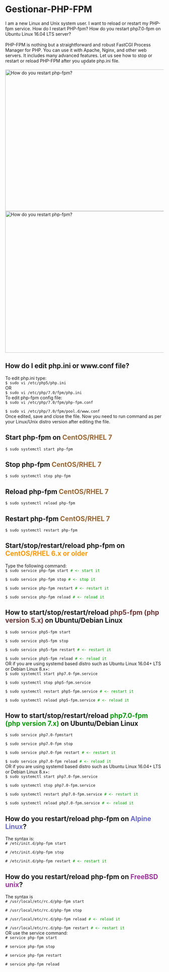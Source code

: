 # Gestionar-PHP-FPM

<div class="post_content">
<div style="float: right; margin-top: 0; margin-left: 5px;"><a title="See all PHP related FAQ" href="//www.cyberciti.biz/faq/category/php/"><noscript><img src="https://www.cyberciti.biz/media/new/category/old/php-logo.png" alt="" border="0" /></noscript><img class=" lazyloaded" src="https://www.cyberciti.biz/media/new/category/old/php-logo.png" data-src="https://www.cyberciti.biz/media/new/category/old/php-logo.png" alt="" border="0"></a></div><span class="drop_cap">I</span> am a new Linux and Unix system user. I want to reload or restart my PHP-fpm service. How do I restart PHP-fpm? How do you restart php7.0-fpm on Ubuntu Linux 16.04 LTS server?<br>
<span id="more-146069"></span><br>
PHP-FPM is nothing but a straightforward and robust FastCGI Process Manager for PHP. You can use it with Apache, Nginx, and other web servers. It includes many advanced features. Let us see how to stop or restart or reload PHP-FPM after you update php.ini file. <center>
<ins class="adsbygoogle tips_inline_slot_1" data-ad-client="ca-pub-7825705102693166" data-ad-slot="7261197400"><iframe id="aswift_2" style="height: 1px !important; max-height: 1px !important; max-width: 1px !important; width: 1px !important;"><iframe id="google_ads_frame1"></iframe></iframe></ins>
<script>
     (adsbygoogle = window.adsbygoogle || []).push({});
</script>
</center>
<p></p>
<noscript><img src="https://www.cyberciti.biz/media/new/faq/2017/04/welcome-php-fpm-restart-reload-linux-unix-command.001.jpeg" alt="How do you restart php-fpm?" width="599" height="449" class="aligncenter size-full wp-image-146070" srcset="https://www.cyberciti.biz/media/new/faq/2017/04/welcome-php-fpm-restart-reload-linux-unix-command.001.jpeg 599w, https://www.cyberciti.biz/media/new/faq/2017/04/welcome-php-fpm-restart-reload-linux-unix-command.001-300x225.jpeg 300w" sizes="(max-width: 599px) 100vw, 599px" /></noscript><img src="https://www.cyberciti.biz/media/new/faq/2017/04/welcome-php-fpm-restart-reload-linux-unix-command.001.jpeg" data-src="https://www.cyberciti.biz/media/new/faq/2017/04/welcome-php-fpm-restart-reload-linux-unix-command.001.jpeg" alt="How do you restart php-fpm?" width="599" height="449" class="aligncenter size-full wp-image-146070 lazyloaded" data-srcset="https://www.cyberciti.biz/media/new/faq/2017/04/welcome-php-fpm-restart-reload-linux-unix-command.001.jpeg 599w, https://www.cyberciti.biz/media/new/faq/2017/04/welcome-php-fpm-restart-reload-linux-unix-command.001-300x225.jpeg 300w" data-sizes="(max-width: 599px) 100vw, 599px" sizes="(max-width: 599px) 100vw, 599px" srcset="https://www.cyberciti.biz/media/new/faq/2017/04/welcome-php-fpm-restart-reload-linux-unix-command.001.jpeg 599w, https://www.cyberciti.biz/media/new/faq/2017/04/welcome-php-fpm-restart-reload-linux-unix-command.001-300x225.jpeg 300w">
<h2>How do I edit php.ini or www.conf file?</h2>
<p>To edit php.ini type:<br>
<code>$ sudo vi /etc/php5/php.ini </code><br>
OR<br>
<code>$ sudo vi /etc/php/7.0/fpm/php.ini</code><br>
To edit php-fpm config file:<br>
<code>$ sudo vi /etc/php/7.0/fpm/php-fpm.conf<br>
$ sudo vi /etc/php/7.0/fpm/pool.d/www.conf</code><br>
Once edited, save and close the file. Now you need to run command as per your Linux/Unix distro version after editing the file.</p>
<h2>Start php-fpm on <span style="color: rgb(153, 102, 51);">CentOS/RHEL 7</span></h2>
<p><code>$ sudo systemctl start php-fpm</code></p>
<h2>Stop php-fpm <span style="color: rgb(153, 102, 51);">CentOS/RHEL 7</span></h2>
<p><code>$ sudo systemctl stop php-fpm</code></p>
<h2>Reload php-fpm <span style="color: rgb(153, 102, 51);">CentOS/RHEL 7</span></h2>
<p><code>$ sudo systemctl reload php-fpm</code></p>
<h2>Restart php-fpm <span style="color: rgb(153, 102, 51);">CentOS/RHEL 7</span></h2>
<p><code>$ sudo systemctl restart php-fpm</code></p>
<h2>Start/stop/restart/reload php-fpm on <span style="color: rgb(255, 153, 0);">CentOS/RHEL 6.x or older</span></h2>
<p>Type the following command:<br>
<code>$ sudo service php-fpm start <span style="color: rgb(0, 153, 0);"># &lt;- start it</span><br>
$ sudo service php-fpm stop <span style="color: rgb(0, 153, 0);"># &lt;- stop it</span><br>
$ sudo service php-fpm restart <span style="color: rgb(0, 153, 0);"># &lt;- restart it</span><br>
$ sudo service php-fpm reload <span style="color: rgb(0, 153, 0);"># &lt;- reload it</span></code></p>
<h2>How to start/stop/restart/reload <span style="color: rgb(102, 51, 51);">php5-fpm (php version 5.x)</span> on Ubuntu/Debian Linux</h2>
<p><code>$ sudo service php5-fpm start<br>
$ sudo service php5-fpm stop<br>
$ sudo service php5-fpm restart <span style="color: rgb(0, 153, 0);"># &lt;- restart it</span><br>
$ sudo service php5-fpm reload <span style="color: rgb(0, 153, 0);"># &lt;- reload it</span></code><br>
OR if you are using systemd based distro such as Ubuntu Linux 16.04+ LTS or Debian Linux 8.x+:<br>
<code>$ sudo systemctl start php7.0-fpm.service<br>
$ sudo systemctl stop php5-fpm.service<br>
$ sudo systemctl restart php5-fpm.service <span style="color: rgb(0, 153, 0);"># &lt;- restart it</span><br>
$ sudo systemctl reload php5-fpm.service <span style="color: rgb(0, 153, 0);"># &lt;- reload it</span></code></p>
<h2>How to start/stop/restart/reload <span style="color: rgb(0, 153, 0);">php7.0-fpm (php version 7.x)</span> on Ubuntu/Debian Linux </h2>
<p><code>$ sudo service php7.0-fpmstart<br>
$ sudo service php7.0-fpm stop<br>
$ sudo service php7.0-fpm restart <span style="color: rgb(0, 153, 0);"># &lt;- restart it</span><br>
$ sudo service php7.0-fpm reload <span style="color: rgb(0, 153, 0);"># &lt;- reload it</span></code><br>
OR if you are using systemd based distro such as Ubuntu Linux 16.04+ LTS or Debian Linux 8.x+:<br>
<code>$ sudo systemctl start php7.0-fpm.service<br>
$ sudo systemctl stop php7.0-fpm.service<br>
$ sudo systemctl restart php7.0-fpm.service <span style="color: rgb(0, 153, 0);"># &lt;- restart it</span><br>
$ sudo systemctl reload php7.0-fpm.service <span style="color: rgb(0, 153, 0);"># &lt;- reload it</span></code></p>
<h2>How do you restart/reload php-fpm on <span style="color: rgb(102, 102, 204);">Alpine Linux</span>?</h2>
<p>The syntax is:<br>
<code># /etc/init.d/php-fpm start<br>
# /etc/init.d/php-fpm stop<br>
# /etc/init.d/php-fpm restart <span style="color: rgb(0, 153, 0);"># &lt;- restart it</span></code></p>
<h2>How do you restart/reload php-fpm on <span style="color: rgb(153, 51, 153);">FreeBSD unix</span>?</h2>
<p>The syntax is<br>
<code># /usr/local/etc/rc.d/php-fpm start<br>
# /usr/local/etc/rc.d/php-fpm stop<br>
# /usr/local/etc/rc.d/php-fpm reload <span style="color: rgb(0, 153, 0);"># &lt;- reload it</span><br>
# /usr/local/etc/rc.d/php-fpm restart <span style="color: rgb(0, 153, 0);"># &lt;- restart it</span></code><br>
OR use the service command:<br>
<code># service php-fpm start<br>
# service php-fpm stop<br>
# service php-fpm restart<br>
# service php-fpm reload</code></p>
<br>


<br>
 </div>
